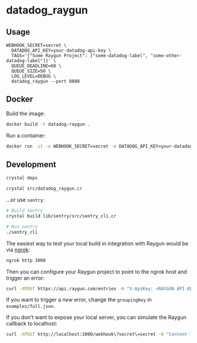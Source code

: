 # datadog_raygun

## Usage

```
WEBHOOK_SECRET=secret \
  DATADOG_API_KEY=your-datadog-api-key \
  TAGS='{"Some Raygun Project": ["some-datadog-label", "some-other-datadog-label"]}' \
  QUEUE_DEADLINE=60 \
  QUEUE_SIZE=50 \
  LOG_LEVEL=DEBUG \
  datadog_raygun --port 8080
```

## Docker

Build the image:

```sh
docker build -t datadog-raygun .
```

Run a container:

```sh
docker run -it -e WEBHOOK_SECRET=secret -e DATADOG_API_KEY=your-datadog-api-key -e TAGS='{"Some Raygun Project": ["some-datadog-label", "some-other-datadog-label"]}' -e QUEUE_DEADLINE=60 -e QUEUE_SIZE=50 -e LOG_LEVEL=DEBUG -p 3000:3000 datadog-raygun
```

## Development

```sh
crystal deps
```

```sh
crystal src/datadog_raygun.cr
```

...or use `sentry`:

```sh
# Build sentry
crystal build lib/sentry/src/sentry_cli.cr

# Run sentry
./sentry_cli
```

The easiest way to test your local build in integration with Raygun would be via [ngrok](https://ngrok.com/):

```sh
ngrok http 3000
```

Then you can configure your Raygun project to point to the ngrok host and trigger an error:

```sh
curl -XPOST https://api.raygun.com/entries -H "X-ApiKey: <RAYGUN API KEY>" -H "Content-Type: application/json" -d @examples/full.json -i
```

If you want to trigger a *new* error, change the `groupingKey` in `examples/full.json`.

If you don't want to expose your local server, you can simulate the Raygun callback to localhost:

```sh
curl -XPOST http://localhost:3000/webhook\?secret\=secret -H "Content-Type: application/json" -d @examples/error_reoccurred.json -i
```
